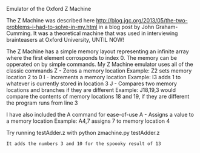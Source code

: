 Emulator of the Oxford Z Machine

The Z Machine was described here http://blog.jgc.org/2013/05/the-two-problems-i-had-to-solve-in-my.html in a blog post by John Graham-Cumming.  It was a theoretical machine that was used in interviewing brainteasers at Oxford University, UNTIL NOW!

The Z Machine has a simple memory layout representing an infinite array where the first element corrosponds to index 0.  The memory can be opperated on by simple commands.
My Z Machine emulator uses all of the classic commands
	Z - Zeros a memory location
		Example: Z2 sets memory location 2 to 0
	I - Increments a memory location
		Example: I3 adds 1 to whatever is currently stored in location 3
	J - Compares two memory locations and branches if they are different
		Example: J18,19,3 would compare the contents of memory locations 18 and 19, if they are different the program runs from line 3

I have also included the A command for ease-of-use
	A - Assigns a value to a memory location
		Example: A4,7 assigns 7 to memory location 4

Try running testAdder.z with 
	python zmachine.py testAdder.z

	It adds the numbers 3 and 10 for the spoooky result of 13
	



